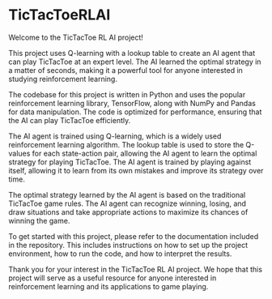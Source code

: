 # TicTacToeRLAI

Welcome to the TicTacToe RL AI project!

This project uses Q-learning with a lookup table to create an AI agent that can play TicTacToe at an expert level. The AI learned the optimal strategy in a matter of seconds, making it a powerful tool for anyone interested in studying reinforcement learning.

The codebase for this project is written in Python and uses the popular reinforcement learning library, TensorFlow, along with NumPy and Pandas for data manipulation. The code is optimized for performance, ensuring that the AI can play TicTacToe efficiently.

The AI agent is trained using Q-learning, which is a widely used reinforcement learning algorithm. The lookup table is used to store the Q-values for each state-action pair, allowing the AI agent to learn the optimal strategy for playing TicTacToe. The AI agent is trained by playing against itself, allowing it to learn from its own mistakes and improve its strategy over time.

The optimal strategy learned by the AI agent is based on the traditional TicTacToe game rules. The AI agent can recognize winning, losing, and draw situations and take appropriate actions to maximize its chances of winning the game.

To get started with this project, please refer to the documentation included in the repository. This includes instructions on how to set up the project environment, how to run the code, and how to interpret the results.

Thank you for your interest in the TicTacToe RL AI project. We hope that this project will serve as a useful resource for anyone interested in reinforcement learning and its applications to game playing.
